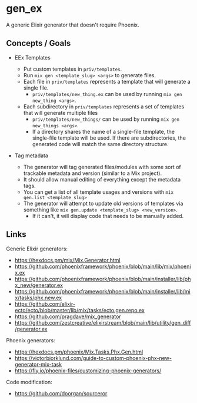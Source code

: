 # gen_ex

A generic Elixir generator that doesn't require Phoenix.

## Concepts / Goals

- EEx Templates
  - Put custom templates in `priv/templates`.
  - Run `mix gen <template_slug> <args>` to generate files.
  - Each file in `priv/templates` represents a template that will generate a single file.
    - `priv/templates/new_thing.ex` can be used by running `mix gen new_thing <args>`.
  - Each subdirectory in `priv/templates` represents a set of templates that will generate multiple files
    - `priv/templates/new_things/` can be used by running `mix gen new_things <args>`.
    - If a directory shares the name of a single-file template, the single-file template will be used. If there are subdirectories, the generated code will match the same directory structure.

- Tag metadata
  - The generator will tag generated files/modules with some sort of trackable metadata and version (similar to a Mix project).
  - It should allow manual editing of everything except the metadata tags.
  - You can get a list of all template usages and versions with `mix gen.list <template_slug>`
  - The generator will attempt to update old versions of templates via something like `mix gen.update <template_slug> <new_version>`.
    - If it can't, it will display code that needs to be manually added.

## Links

Generic Elixir generators:

- https://hexdocs.pm/mix/Mix.Generator.html
- https://github.com/phoenixframework/phoenix/blob/main/lib/mix/phoenix.ex
- https://github.com/phoenixframework/phoenix/blob/main/installer/lib/phx_new/generator.ex
- https://github.com/phoenixframework/phoenix/blob/main/installer/lib/mix/tasks/phx.new.ex
- https://github.com/elixir-ecto/ecto/blob/master/lib/mix/tasks/ecto.gen.repo.ex
- https://github.com/pragdave/mix_generator
- https://github.com/zestcreative/elixirstream/blob/main/lib/utility/gen_diff/generator.ex

Phoenix generators:

- https://hexdocs.pm/phoenix/Mix.Tasks.Phx.Gen.html
- https://victorbjorklund.com/guide-to-custom-phoenix-phx-new-generator-mix-task
- https://fly.io/phoenix-files/customizing-phoenix-generators/

Code modification:

- https://github.com/doorgan/sourceror
